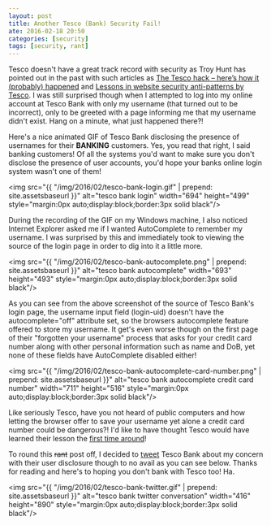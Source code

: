 ```yaml
---
layout: post
title: Another Tesco (Bank) Security Fail!
ate: 2016-02-18 20:50
categories: [security]
tags: [security, rant]
---
```


Tesco doesn't have a great track record with security as Troy Hunt has pointed out in the past with such articles as <a href="http://www.troyhunt.com/2014/02/the-tesco-hack-heres-how-it-probably.html" target="_blank">The Tesco hack – here’s how it (probably) happened</a> and <a href="http://www.troyhunt.com/2012/07/lessons-in-website-security-anti.html" target="_blank">Lessons in website security anti-patterns by Tesco</a>. I was still surprised though when I attempted to log into my online account at  Tesco Bank with only my username (that turned out to be incorrect), only to be greeted with a page informing me that my username didn't exist. Hang on a minute, what just happened there?!

Here's a nice animated GIF of Tesco Bank disclosing the presence of usernames for their **BANKING** customers. Yes, you read that right, I said banking customers! Of all the systems you'd want to make sure you don't disclose the presence of user accounts, you'd hope your banks online login system wasn't one of them!

<img src="{{ "/img/2016/02/tesco-bank-login.gif" | prepend: site.assetsbaseurl }}" alt="tesco bank login" width="694" height="499" style="margin:0px auto;display:block;border:3px solid black"/>

During the recording of the GIF on my Windows machine, I also noticed Internet Explorer asked me if I wanted AutoComplete to remember my username. I was surprised by this and immediately took to viewing the source of the login page in order to dig into it a little more.

<img src="{{ "/img/2016/02/tesco-bank-autocomplete.png" | prepend: site.assetsbaseurl }}" alt="tesco bank autocomplete" width="693" height="493" style="margin:0px auto;display:block;border:3px solid black"/>

As you can see from the above screenshot of the source of Tesco Bank's login page, the username input field (login-uid) doesn't have the autocomplete="off" attribute set, so the browsers autocomplete feature offered to store my username. It get's even worse though on the first page of their "forgotten your username" process that asks for your credit card number along with other personal information such as name and DoB, yet none of these fields have AutoComplete disabled either!

<img src="{{ "/img/2016/02/tesco-bank-autocomplete-card-number.png" | prepend: site.assetsbaseurl }}" alt="tesco bank autocomplete credit card number" width="711" height="516" style="margin:0px auto;display:block;border:3px solid black"/>

Like seriously Tesco, have you not heard of public computers and how letting the browser offer to save your username yet alone a credit card number could be dangerous?! I'd like to have thought Tesco would have learned their lesson the <a href="http://www.theguardian.com/technology/2014/feb/14/tesco-customer-accounts-suspended-hacker-attack">first time around</a>!

To round this <del>rant</del> post off, I decided to <a href="https://twitter.com/AshleyPooleUK/status/700022730448596996" target="_blank">tweet</a> Tesco Bank about my concern with their user disclosure though to no avail as you can see below. Thanks for reading and here's to hoping you don't bank with Tesco too! Ha.

<img src="{{ "/img/2016/02/tesco-bank-twitter.gif" | prepend: site.assetsbaseurl }}" alt="tesco bank twitter conversation" width="416" height="890" style="margin:0px auto;display:block;border:3px solid black"/>
